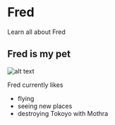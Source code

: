 # Fred
Learn all about Fred

## Fred is my pet
![alt text](https://github.umn.edu/jennz/fred/blob/master/fred.jpg "Current image of Fred")

Fred currently likes
- flying
- seeing new places
- destroying Tokoyo with Mothra
